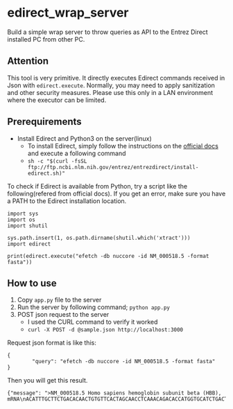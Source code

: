 # edirect_wrap_server
Build a simple wrap server to throw queries as API to the Entrez Direct installed PC from other PC.

## Attention

This tool is very primitive.
It directly executes Edirect commands received in Json with `edirect.execute`. Normally, you may need to apply sanitization and other security measures.
Please use this only in a LAN environment where the executor can be limited.

## Prerequirements

- Install Edirect and Python3 on the server(linux)
   - To install Edirect, simply follow the instructions on the [official docs](https://www.ncbi.nlm.nih.gov/books/NBK179288/) and execute a following command
   - `sh -c "$(curl -fsSL ftp://ftp.ncbi.nlm.nih.gov/entrez/entrezdirect/install-edirect.sh)"`

To check if Edirect is available from Python, try a script like the following(refered from official docs).
If you get an error, make sure you have a PATH to the Edirect installation location.

```
import sys
import os
import shutil

sys.path.insert(1, os.path.dirname(shutil.which('xtract')))
import edirect

print(edirect.execute("efetch -db nuccore -id NM_000518.5 -format fasta"))
```

## How to use

1. Copy `app.py` file to the server
2. Run the server by following command; `python app.py`
3. POST json request to the server
    - I used the CURL command to verify it worked
    - `curl -X POST -d @sample.json http://localhost:3000`


Request json format is like this:

```
{
        "query": "efetch -db nuccore -id NM_000518.5 -format fasta"
}
```

Then you will get this result.

```
{"message": ">NM_000518.5 Homo sapiens hemoglobin subunit beta (HBB), mRNA\nACATTTGCTTCTGACACAACTGTGTTCACTAGCAACCTCAAACAGACACCATGGTGCATCTGACTCCTGA\nGGAGAAGTCTGCCGTTACTGCCCTGTGGGGCAAGGTGAACGTGGATGAAGTTGGTGGTGAGGCCCTGGGC\nAGGCTGCTGGTGGTCTACCCTTGGACCCAGAGGTTCTTTGAGTCCTTTGGGGATCTGTCCACTCCTGATG\nCTGTTATGGGCAACCCTAAGGTGAAGGCTCATGGCAAGAAAGTGCTCGGTGCCTTTAGTGATGGCCTGGC\nTCACCTGGACAACCTCAAGGGCACCTTTGCCACACTGAGTGAGCTGCACTGTGACAAGCTGCACGTGGAT\nCCTGAGAACTTCAGGCTCCTGGGCAACGTGCTGGTCTGTGTGCTGGCCCATCACTTTGGCAAAGAATTCA\nCCCCACCAGTGCAGGCTGCCTATCAGAAAGTGGTGGCTGGTGTGGCTAATGCCCTGGCCCACAAGTATCA\nCTAAGCTCGCTTTCTTGCTGTCCAATTTCTATTAAAGGTTCCTTTGTTCCCTAAGTCCAACTACTAAACT\nGGGGGATATTATGAAGGGCCTTGAGCATCTGGATTCTGCCTAATAAAAAACATTTATTTTCATTGCAA"}
```
